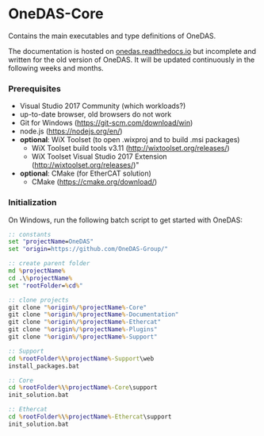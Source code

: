 # OneDAS-Core
Contains the main executables and type definitions of OneDAS.

The documentation is hosted on [onedas.readthedocs.io](https://onedas.readthedocs.io) but incomplete and written for the old version of OneDAS. It will be updated continuously in the following weeks and months.

### Prerequisites

* Visual Studio 2017 Community (which workloads?)
* up-to-date browser, old browsers do not work
* Git for Windows (https://git-scm.com/download/win)
* node.js (https://nodejs.org/en/)
* **optional**: WiX Toolset (to open .wixproj and to build .msi packages)
  * WiX Toolset build tools v3.11 (http://wixtoolset.org/releases/)
  * WiX Toolset Visual Studio 2017 Extension (http://wixtoolset.org/releases/)"
* **optional**: CMake (for EtherCAT solution)
  * CMake (https://cmake.org/download/)

### Initialization

On Windows, run the following batch script to get started with OneDAS:

```bat
:: constants
set "projectName=OneDAS"
set "origin=https://github.com/OneDAS-Group/"

:: create parent folder
md %projectName%
cd .\%projectName%
set "rootFolder=%cd%"

:: clone projects
git clone "%origin%/%projectName%-Core"
git clone "%origin%/%projectName%-Documentation"
git clone "%origin%/%projectName%-Ethercat"
git clone "%origin%/%projectName%-Plugins"
git clone "%origin%/%projectName%-Support"

:: Support
cd %rootFolder%\%projectName%-Support\web
install_packages.bat

:: Core
cd %rootFolder%\%projectName%-Core\support
init_solution.bat

:: Ethercat
cd %rootFolder%\%projectName%-Ethercat\support
init_solution.bat
```
